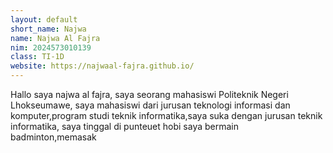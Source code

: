```yaml
---
layout: default
short_name: Najwa
name: Najwa Al Fajra
nim: 2024573010139
class: TI-1D
website: https://najwaal-fajra.github.io/
---
```

Hallo saya najwa al fajra, saya seorang mahasiswi Politeknik Negeri Lhokseumawe, saya mahasiswi dari jurusan teknologi informasi dan komputer,program studi teknik informatika,saya suka dengan jurusan teknik informatika, saya tinggal di punteuet hobi saya bermain badminton,memasak
